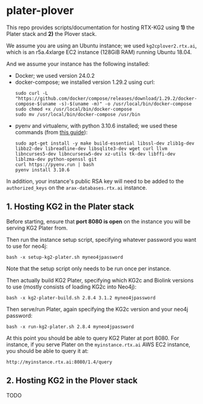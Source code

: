 # plater-plover

This repo provides scripts/documentation for hosting RTX-KG2 using **1)** the Plater stack 
and **2)** the Plover stack. 

We assume you are using an Ubuntu instance; we used `kg2cplover2.rtx.ai`, which is an 
r5a.4xlarge EC2 instance (128GiB RAM) running Ubuntu 18.04.

And we assume your instance has the following installed:
* Docker; we used version 24.0.2
* docker-compose; we installed version 1.29.2 using curl:
  ```
  sudo curl -L "https://github.com/docker/compose/releases/download/1.29.2/docker-compose-$(uname -s)-$(uname -m)" -o /usr/local/bin/docker-compose
  sudo chmod +x /usr/local/bin/docker-compose
  sudo mv /usr/local/bin/docker-compose /usr/bin
  ```
* pyenv and virtualenv, with python 3.10.6 installed; we used these commands (from [this guide](https://akrabat.com/creating-virtual-environments-with-pyenv/)):
  ```
  sudo apt-get install -y make build-essential libssl-dev zlib1g-dev libbz2-dev libreadline-dev libsqlite3-dev wget curl llvm libncurses5-dev libncursesw5-dev xz-utils tk-dev libffi-dev liblzma-dev python-openssl git
  curl https://pyenv.run | bash
  pyenv install 3.10.6
  ```
In addition, your instance's public RSA key will need to be added to the `authorized_keys` on the
`arax-databases.rtx.ai` instance.


## 1. Hosting KG2 in the Plater stack

Before starting, ensure that **port 8080 is open** on the instance you will be serving KG2 Plater from.

Then run the instance setup script, specifying whatever password you want to use for neo4j:
```
bash -x setup-kg2-plater.sh myneo4jpassword
```
Note that the setup script only needs to be run once per instance.

Then actually build KG2 Plater, specifying which KG2c and Biolink versions to use (mostly consists of loading KG2c into Neo4j):
```
bash -x kg2-plater-build.sh 2.8.4 3.1.2 myneo4jpassword
```

Then serve/run Plater, again specifying the KG2c version and your neo4j password:
```
bash -x run-kg2-plater.sh 2.8.4 myneo4jpassword
```

At this point you should be able to query KG2 Plater at port 8080. For instance, if you serve Plater on the 
`myinstance.rtx.ai` AWS EC2 instance, you should be able to query it at:
```
http://myinstance.rtx.ai:8080/1.4/query
```

## 2. Hosting KG2 in the Plover stack

TODO
